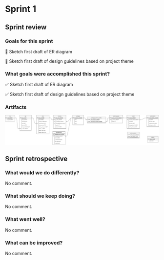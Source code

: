 # Sprint 1

## Sprint review

### Goals for this sprint
🎯 Sketch first draft of ER diagram

🎯 Sketch first draft of design guidelines based on project theme


### What goals were accomplished this sprint?
✅ Sketch first draft of ER diagram

✅ Sketch first draft of design guidelines based on project theme


### Artifacts
![er-diagram](../assets/sprint1-erdiagram.png)


## Sprint retrospective

### What would we do differently?
No comment.

### What should we keep doing?
No comment.

### What went well?
No comment.

### What can be improved?
No comment.

